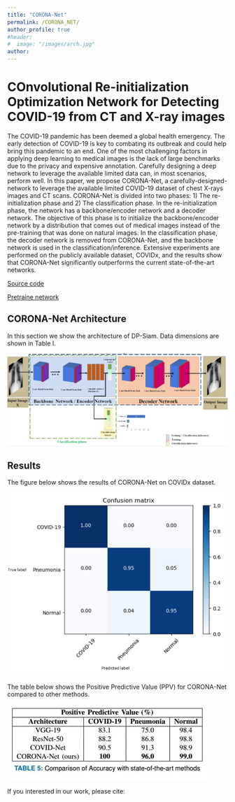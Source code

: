 ```yaml
---
title: "CORONA-Net"
permalink: /CORONA_NET/
author_profile: true
#header:
#  image: "/images/arch.jpg"
author: 
---
```

# COnvolutional Re-initialization Optimization Network for Detecting  COVID-19 from CT and X-ray images



The COVID-19 pandemic has been deemed a global health emergency. The early detection  of COVID-19 is  key to combating its outbreak and could help  bring this pandemic to an end. One of the most challenging factors in applying deep learning to medical images is the lack of large benchmarks due to the privacy and  expensive annotation.  Carefully designing a deep network to leverage the available limited data can, in most scenarios, perform well. In this paper, we propose CORONA-Net, a carefully-designed-network to leverage the available limited COVID-19 dataset of chest X-rays images and CT scans. CORONA-Net is divided into two phases: 1) The re-initialization phase and 2) The classification phase. In the re-initialization phase, the network has a backbone/encoder network and a decoder network. The objective of this phase is to initialize the backbone/encoder network  by a  distribution that comes out of  medical images  instead of the pre-training that was done on natural images. In the classification phase, the decoder network is removed from CORONA-Net, and the backbone network is used in the classification/inference. Extensive experiments are performed on the publicly available dataset, COVIDx, and the results show that CORONA-Net significantly outperforms the current state-of-the-art networks.

[Source code](https://github.com/Abdelpakey/CORONA-Net)

[Pretraine network](https://drive.google.com/file/d/1m95g1Lg2vi6Q5mMuPh9GX_U2Odc3H0NE/view?usp=sharing)

## CORONA-Net Architecture
In  this section we show the architecture of DP-Siam. Data dimensions are shown in Table I.

  <img src="/images/coronanet.jpg">


## Results

The figure below shows the results of CORONA-Net on COVIDx dataset.

![Confusion matrix](/images/confusionlabel.png)

The table below shows the Positive Predictive  Value (PPV) for CORONA-Net compared to other methods.



![](/images/ppv.jpg)



If you interested in our work, please cite:





<script type="text/javascript" id="clstr_globe" src="//cdn.clustrmaps.com/globe.js?d=DK6NivqyBCLgdq4_G_cU28fGcqhaBSty4GAmbzVWqf4"></script>
